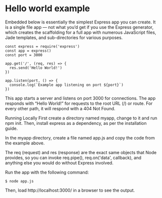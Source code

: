 # Hello world example
Embedded below is essentially the simplest Express app you can create. It is a single file app — not what you’d get if you use the Express generator, which creates the scaffolding for a full app with numerous JavaScript files, Jade templates, and sub-directories for various purposes.

```
const express = require('express')
const app = express()
const port = 3000

app.get('/', (req, res) => {
  res.send('Hello World!')
})

app.listen(port, () => {
  console.log(`Example app listening on port ${port}`)
})
```

This app starts a server and listens on port 3000 for connections. The app responds with “Hello World!” for requests to the root URL (/) or route. For every other path, it will respond with a 404 Not Found.

Running Locally
First create a directory named myapp, change to it and run npm init. Then, install express as a dependency, as per the installation guide.

In the myapp directory, create a file named app.js and copy the code from the example above.

The req (request) and res (response) are the exact same objects that Node provides, so you can invoke req.pipe(), req.on('data', callback), and anything else you would do without Express involved.

Run the app with the following command:
```
$ node app.js
```
Then, load http://localhost:3000/ in a browser to see the output.
